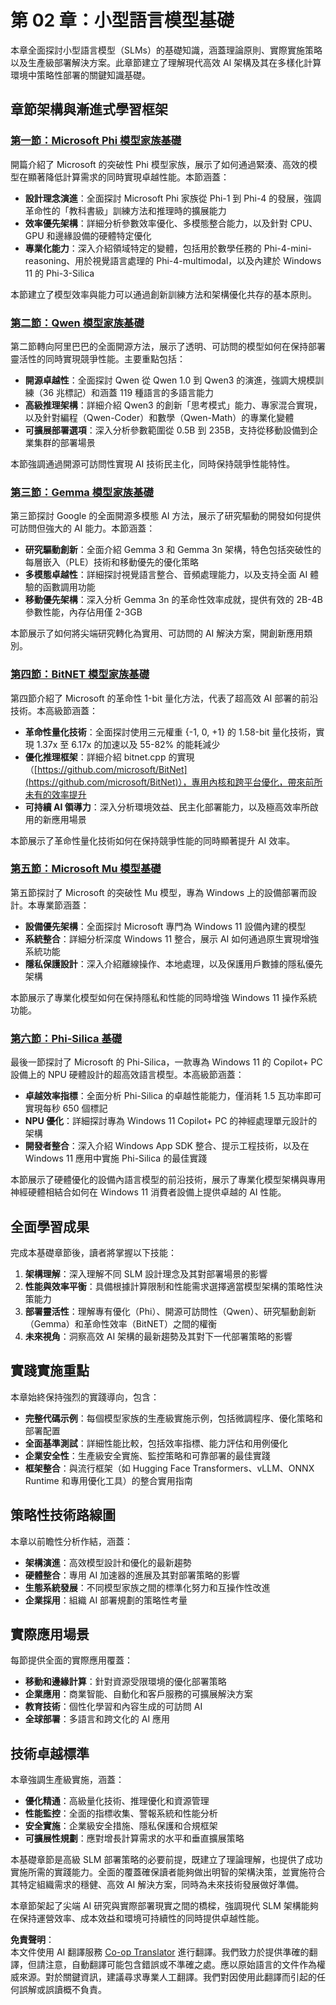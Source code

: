 <!--
CO_OP_TRANSLATOR_METADATA:
{
  "original_hash": "7c65ab2fd757b5fce2f114a3118d05da",
  "translation_date": "2025-07-22T03:26:08+00:00",
  "source_file": "Module02/README.md",
  "language_code": "tw"
}
-->
# 第 02 章：小型語言模型基礎

本章全面探討小型語言模型（SLMs）的基礎知識，涵蓋理論原則、實際實施策略以及生產級部署解決方案。此章節建立了理解現代高效 AI 架構及其在多樣化計算環境中策略性部署的關鍵知識基礎。

## 章節架構與漸進式學習框架

### **[第一節：Microsoft Phi 模型家族基礎](./01.PhiFamily.md)**
開篇介紹了 Microsoft 的突破性 Phi 模型家族，展示了如何通過緊湊、高效的模型在顯著降低計算需求的同時實現卓越性能。本節涵蓋：

- **設計理念演進**：全面探討 Microsoft Phi 家族從 Phi-1 到 Phi-4 的發展，強調革命性的「教科書級」訓練方法和推理時的擴展能力
- **效率優先架構**：詳細分析參數效率優化、多模態整合能力，以及針對 CPU、GPU 和邊緣設備的硬體特定優化
- **專業化能力**：深入介紹領域特定的變體，包括用於數學任務的 Phi-4-mini-reasoning、用於視覺語言處理的 Phi-4-multimodal，以及內建於 Windows 11 的 Phi-3-Silica

本節建立了模型效率與能力可以通過創新訓練方法和架構優化共存的基本原則。

### **[第二節：Qwen 模型家族基礎](./02.QwenFamily.md)**
第二節轉向阿里巴巴的全面開源方法，展示了透明、可訪問的模型如何在保持部署靈活性的同時實現競爭性能。主要重點包括：

- **開源卓越性**：全面探討 Qwen 從 Qwen 1.0 到 Qwen3 的演進，強調大規模訓練（36 兆標記）和涵蓋 119 種語言的多語言能力
- **高級推理架構**：詳細介紹 Qwen3 的創新「思考模式」能力、專家混合實現，以及針對編程（Qwen-Coder）和數學（Qwen-Math）的專業化變體
- **可擴展部署選項**：深入分析參數範圍從 0.5B 到 235B，支持從移動設備到企業集群的部署場景

本節強調通過開源可訪問性實現 AI 技術民主化，同時保持競爭性能特性。

### **[第三節：Gemma 模型家族基礎](./03.GemmaFamily.md)**
第三節探討 Google 的全面開源多模態 AI 方法，展示了研究驅動的開發如何提供可訪問但強大的 AI 能力。本節涵蓋：

- **研究驅動創新**：全面介紹 Gemma 3 和 Gemma 3n 架構，特色包括突破性的每層嵌入（PLE）技術和移動優先的優化策略
- **多模態卓越性**：詳細探討視覺語言整合、音頻處理能力，以及支持全面 AI 體驗的函數調用功能
- **移動優先架構**：深入分析 Gemma 3n 的革命性效率成就，提供有效的 2B-4B 參數性能，內存佔用僅 2-3GB

本節展示了如何將尖端研究轉化為實用、可訪問的 AI 解決方案，開創新應用類別。

### **[第四節：BitNET 模型家族基礎](./04.BitNETFamily.md)**
第四節介紹了 Microsoft 的革命性 1-bit 量化方法，代表了超高效 AI 部署的前沿技術。本高級節涵蓋：

- **革命性量化技術**：全面探討使用三元權重 {-1, 0, +1} 的 1.58-bit 量化技術，實現 1.37x 至 6.17x 的加速以及 55-82% 的能耗減少
- **優化推理框架**：詳細介紹 bitnet.cpp 的實現（[https://github.com/microsoft/BitNet](https://github.com/microsoft/BitNet)），專用內核和跨平台優化，帶來前所未有的效率提升
- **可持續 AI 領導力**：深入分析環境效益、民主化部署能力，以及極高效率所啟用的新應用場景

本節展示了革命性量化技術如何在保持競爭性能的同時顯著提升 AI 效率。

### **[第五節：Microsoft Mu 模型基礎](./05.mumodel.md)**
第五節探討了 Microsoft 的突破性 Mu 模型，專為 Windows 上的設備部署而設計。本專業節涵蓋：

- **設備優先架構**：全面探討 Microsoft 專門為 Windows 11 設備內建的模型
- **系統整合**：詳細分析深度 Windows 11 整合，展示 AI 如何通過原生實現增強系統功能
- **隱私保護設計**：深入介紹離線操作、本地處理，以及保護用戶數據的隱私優先架構

本節展示了專業化模型如何在保持隱私和性能的同時增強 Windows 11 操作系統功能。

### **[第六節：Phi-Silica 基礎](./06.phisilica.md)**
最後一節探討了 Microsoft 的 Phi-Silica，一款專為 Windows 11 的 Copilot+ PC 設備上的 NPU 硬體設計的超高效語言模型。本高級節涵蓋：

- **卓越效率指標**：全面分析 Phi-Silica 的卓越性能能力，僅消耗 1.5 瓦功率即可實現每秒 650 個標記
- **NPU 優化**：詳細探討專為 Windows 11 Copilot+ PC 的神經處理單元設計的架構
- **開發者整合**：深入介紹 Windows App SDK 整合、提示工程技術，以及在 Windows 11 應用中實施 Phi-Silica 的最佳實踐

本節展示了硬體優化的設備內語言模型的前沿技術，展示了專業化模型架構與專用神經硬體相結合如何在 Windows 11 消費者設備上提供卓越的 AI 性能。

## 全面學習成果

完成本基礎章節後，讀者將掌握以下技能：

1. **架構理解**：深入理解不同 SLM 設計理念及其對部署場景的影響
2. **性能與效率平衡**：具備根據計算限制和性能需求選擇適當模型架構的策略性決策能力
3. **部署靈活性**：理解專有優化（Phi）、開源可訪問性（Qwen）、研究驅動創新（Gemma）和革命性效率（BitNET）之間的權衡
4. **未來視角**：洞察高效 AI 架構的最新趨勢及其對下一代部署策略的影響

## 實踐實施重點

本章始終保持強烈的實踐導向，包含：

- **完整代碼示例**：每個模型家族的生產級實施示例，包括微調程序、優化策略和部署配置
- **全面基準測試**：詳細性能比較，包括效率指標、能力評估和用例優化
- **企業安全性**：生產級安全實施、監控策略和可靠部署的最佳實踐
- **框架整合**：與流行框架（如 Hugging Face Transformers、vLLM、ONNX Runtime 和專用優化工具）的整合實用指南

## 策略性技術路線圖

本章以前瞻性分析作結，涵蓋：

- **架構演進**：高效模型設計和優化的最新趨勢
- **硬體整合**：專用 AI 加速器的進展及其對部署策略的影響
- **生態系統發展**：不同模型家族之間的標準化努力和互操作性改進
- **企業採用**：組織 AI 部署規劃的策略性考量

## 實際應用場景

每節提供全面的實際應用覆蓋：

- **移動和邊緣計算**：針對資源受限環境的優化部署策略
- **企業應用**：商業智能、自動化和客戶服務的可擴展解決方案
- **教育技術**：個性化學習和內容生成的可訪問 AI
- **全球部署**：多語言和跨文化的 AI 應用

## 技術卓越標準

本章強調生產級實施，涵蓋：

- **優化精通**：高級量化技術、推理優化和資源管理
- **性能監控**：全面的指標收集、警報系統和性能分析
- **安全實施**：企業級安全措施、隱私保護和合規框架
- **可擴展性規劃**：應對增長計算需求的水平和垂直擴展策略

本基礎章節是高級 SLM 部署策略的必要前提，既建立了理論理解，也提供了成功實施所需的實踐能力。全面的覆蓋確保讀者能夠做出明智的架構決策，並實施符合其特定組織需求的穩健、高效 AI 解決方案，同時為未來技術發展做好準備。

本章節架起了尖端 AI 研究與實際部署現實之間的橋樑，強調現代 SLM 架構能夠在保持運營效率、成本效益和環境可持續性的同時提供卓越性能。

**免責聲明**：  
本文件使用 AI 翻譯服務 [Co-op Translator](https://github.com/Azure/co-op-translator) 進行翻譯。我們致力於提供準確的翻譯，但請注意，自動翻譯可能包含錯誤或不準確之處。應以原始語言的文件作為權威來源。對於關鍵資訊，建議尋求專業人工翻譯。我們對因使用此翻譯而引起的任何誤解或誤讀概不負責。